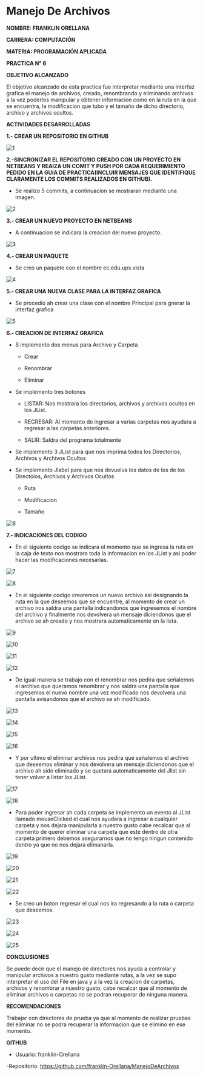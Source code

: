 # Manejo De Archivos

**NOMBRE: FRANKLIN ORELLANA**

**CARRERA: COMPUTACIÓN**

**MATERIA: PROGRAMACIÓN APLICADA**

**PRACTICA N° 6**

**OBJETIVO ALCANZADO**

El objetivo alcanzado de esta practica fue interpretar mediante una interfaz grafica el manejo de archivos, creado, renombrando y 
eliminando archivos a la vez poderlos manipular y obtener informacion como en la ruta en la que se encuentra, la modificacion que tubo y 
el tamaño de dicho directorio, archivo y archivos ocultos.

**ACTIVIDADES DESARROLLADAS**

**1.- CREAR UN REPOSITORIO EN GITHUB**

![1](https://user-images.githubusercontent.com/49034691/59171762-33698d00-8b0a-11e9-89f8-47e514104ac0.PNG)

**2.-SINCRONIZAR EL REPOSITORIO CREADO CON UN PROYECTO EN NETBEANS Y REAIZA UN COMIT Y PUSH POR CADA REQUERIMIENTO PEDIDO EN LA GUIA DE
PRACTICA(INCLUIR MENSAJES QUE IDENTIFIQUE CLARAMENTE LOS COMMITS REALIZADOS EN GITHUB).**

  - Se realizo 5 commits, a continuacion se mostraran mediante una imagen.
  
![2](https://user-images.githubusercontent.com/49034691/59171964-27ca9600-8b0b-11e9-8e54-8d8f0a6764e8.PNG)

**3.- CREAR UN NUEVO PROYECTO EN NETBEANS**

  - A continuacion se indicara la creacion del nuevo proyecto.
  
![3](https://user-images.githubusercontent.com/49034691/59172047-8e4fb400-8b0b-11e9-9eff-faac79ca8c88.PNG)

**4.- CREAR UN PAQUETE**

  - Se creo un paquete con el nombre ec.edu.ups.vista
  
![4](https://user-images.githubusercontent.com/49034691/59172108-eedef100-8b0b-11e9-9d6b-fc9ef77c12bc.PNG)

**5.- CREAR UNA NUEVA CLASE PARA LA INTERFAZ GRAFICA**

  - Se procedio ah crear una clase con el nombre Principal para gnerar la interfaz grafica
  
![5](https://user-images.githubusercontent.com/49034691/59172227-8a706180-8b0c-11e9-823d-583a4e6a799d.PNG)

**6.- CREACION DE INTERFAZ GRAFICA**

  - S implemento dos menus para Archivo y Carpeta
    
    - Crear
    
    - Renombrar
    
    - Eliminar

  - Se implemento tres botones 
    
    - LISTAR: Nos mostrara los directorios, archivos y archivos ocultos en los JList.
    
    - REGRESAR: Al momento de ingresar a varias carpetas nos ayudara a regresar a las carpetas anteriores.
    
    - SALIR: Saldra del programa totalmente
    
  - Se implemento 3 JList para que nos imprima todos los Directorios, Archivos y Archivos Ocultos
    
  - Se implemento Jlabel para que nos devuelva los datos de los de los Directoios, Archivos y Archivos Ocultos
    
    - Ruta
    
    - Modificacion
    
    - Tamaño
    
![6](https://user-images.githubusercontent.com/49034691/59172832-be00bb00-8b0f-11e9-8b28-9ff79553c4a5.PNG)

**7.- INDICACIONES DEL CODIGO**

  - En el siguiente codigo se indicara el momento que se ingresa la ruta en la caja de texto nos mostrara toda la informacion 
  en los JList y asi poder hacer las modificaciones necesarias.
  
![7](https://user-images.githubusercontent.com/49034691/59173538-e9d17000-8b12-11e9-9ee1-b4980a936fb8.PNG)

![8](https://user-images.githubusercontent.com/49034691/59173671-a7f4f980-8b13-11e9-9e76-8f56cf04eac7.PNG)

  -  En el siguiente codigo crearemos un nuevo archivo asi designando la ruta en la que deseemos que se encuentre, al momento
  de crear un archivo nos saldra una pantalla indicandonos que ingresemos el nombre del archivo y finalmente nos devolvera un mensaje
  diciendonos que el archivo se ah creado y nos mostrara automaticamente en la lista.
  
![9](https://user-images.githubusercontent.com/49034691/59173932-c8718380-8b14-11e9-8dc3-fa4457174eef.PNG)

![10](https://user-images.githubusercontent.com/49034691/59174083-70874c80-8b15-11e9-84f6-9a4acebf3556.PNG)

![11](https://user-images.githubusercontent.com/49034691/59174085-70874c80-8b15-11e9-9596-a2912f2e3f4d.PNG)

![12](https://user-images.githubusercontent.com/49034691/59174086-70874c80-8b15-11e9-84a7-8d4ecc1e5bb5.PNG)

  - De igual manera se trabajo con el renombrar nos pedira que señalemos el archivo que queramos renombrar y nos saldra una pantalla
    que ingresemos el nuevo nombre una vez modificado nos devolvera una pantalla avisandonos que el archivo se ah modificado.

![13](https://user-images.githubusercontent.com/49034691/59174293-5e59de00-8b16-11e9-9b64-7751884eb761.PNG)

![14](https://user-images.githubusercontent.com/49034691/59174294-5ef27480-8b16-11e9-8652-1114e51eca2a.PNG)
  
![15](https://user-images.githubusercontent.com/49034691/59174290-5e59de00-8b16-11e9-8848-31e8bb81d944.PNG)

![16](https://user-images.githubusercontent.com/49034691/59174292-5e59de00-8b16-11e9-900b-913c09d096e9.PNG)

  - Y por ultimo el eliminar archivos nos pedira que señalemos el archivo que deseemos eliminar y nos devolvera un mensaje
    diciendonos que el archivo ah sido eliminado y se quetara automaticamente del Jlist sin tener volver a listar los JList.
  
![17](https://user-images.githubusercontent.com/49034691/59174403-d7f1cc00-8b16-11e9-8975-fbb8fe321c5d.PNG)

![18](https://user-images.githubusercontent.com/49034691/59174402-d7f1cc00-8b16-11e9-8467-3bee5f990730.PNG)

  - Para poder ingresar ah cada carpeta se implemento un evento al JList llamado mouseClicked el cual nos ayudara a ingresar a 
    cualquier carpeta y nos dejara manipularla a nuestro gusto cabe recalcar que al momento de querer eliminar una carpeta
    que este dentro de otra carpeta primero debemos asegurarnos que no tengo ningun contenido dentro ya que no nos dejara elimanarla.

![19](https://user-images.githubusercontent.com/49034691/59174638-b6ddab00-8b17-11e9-92d5-dded7d390971.PNG)

![20](https://user-images.githubusercontent.com/49034691/59174639-b6ddab00-8b17-11e9-940f-b705ea06eaf1.PNG)

![21](https://user-images.githubusercontent.com/49034691/59174635-b6451480-8b17-11e9-91f2-0ce18d842df7.PNG)

![22](https://user-images.githubusercontent.com/49034691/59174636-b6ddab00-8b17-11e9-9a6c-8107129392ae.PNG)

  - Se creo un boton regresar el cual nos ira regresando a la ruta o carpeta que deseemos.
  
![23](https://user-images.githubusercontent.com/49034691/59174721-20f65000-8b18-11e9-95f9-0bb8ef37d357.PNG)

![24](https://user-images.githubusercontent.com/49034691/59174719-205db980-8b18-11e9-8e7d-16c04ffc7591.PNG)
  
![25](https://user-images.githubusercontent.com/49034691/59174720-205db980-8b18-11e9-914b-7dd4ec87efd8.PNG)

**CONCLUSIONES**

Se puede decir que el manejo de directores nos ayuda a controlar y manipular archivos a nuestro gusto mediante rutas,
a la vez se supo interpretar el uso del File en java y a la vez la creacion de carpetas, archivos y renombrar a nuestro
gusto, cabe recalcar que al momento de eliminar archivos o carpetas no se podran recuperar de ninguna manera.

**RECOMENDACIONES**

Trabajar con directores de prueba ya que al momento de realizar pruebas del eliminar no se podra recuperar la informacion
que se elimino en ese momento.

**GITHUB**

  - Usuario: franklin-Orellana
  
  -Repositorio: https://github.com/franklin-Orellana/ManejoDeArchivos






 

